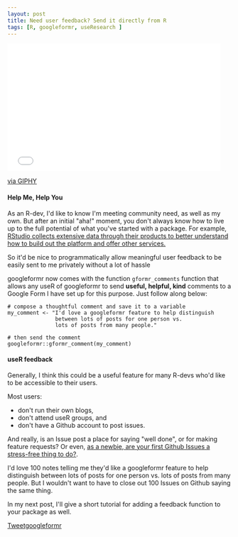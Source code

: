 ```yaml
---
layout: post
title: Need user feedback? Send it directly from R
tags: [R, googleformr, useResearch ]
---
```


<iframe src="//giphy.com/embed/5xtDarnvDIBBEr972uY" width="480" height="288" frameBorder="0" class="giphy-embed" allowFullScreen></iframe><p><a href="http://giphy.com/gifs/help-me-you-jerry-macguire-5xtDarnvDIBBEr972uY">via GIPHY</a></p>

#### Help Me, Help You

As an R-dev, I'd like to know I'm meeting community need, as well as my own. But after an initial "aha!" moment, you don't always know how to live up to the full potential of what you've started with a package. For example, [RStudio collects extensive data through their products to better understand how to build out the platform and offer other services.](https://www.rstudio.com/about/privacy-policy/)

So it'd be nice to programmatically allow meaningful user feedback to be easily sent to me privately without a lot of hassle 

googleformr now comes with the function `gformr_comments` function that allows any useR of googleformr to send **useful, helpful, kind** comments to a Google Form I have set up for this purpose. Just follow along below:


    # compose a thoughtful comment and save it to a variable
    my_comment <- "I'd love a googleformr feature to help distinguish 
    			   between lots of posts for one person vs. 
    			   lots of posts from many people."
    
    # then send the comment
    googleformr::gformr_comment(my_comment)




#### useR feedback

Generally, I think this could be a useful feature for many R-devs who'd like to be accessible to their users. 

Most users:

- don't run their own blogs,
- don't attend useR groups, and
- don't have a Github account to post issues.

And really, is an Issue post a place for saying "well done", or for making feature requests? Or even, [as a newbie, are your first Github Issues a stress-free thing to do?](thttp://www.codenewbie.org/blogs/how-to-make-a-pull-request). 

I'd love 100 notes telling me they'd like a googleformr feature to help distinguish between lots of posts for one person vs. lots of posts from many people. But I wouldn't want to have to close out 100 Issues on Github saying the same thing. 

In my next post, I'll give a short tutorial for adding a feedback function to your package as well.






<a href="https://twitter.com/share" class="twitter-share-button" data-via="data_steve" data-size="large" data-hashtags="rstats,googleapps," data-dnt="true">Tweet</a><a class="github-button" href="https://github.com/data-steve/googleformr" data-icon="octicon-star" data-style="mega" aria-label="Star data-steve/googleformr on GitHub">googleformr</a> 
<br><br>
